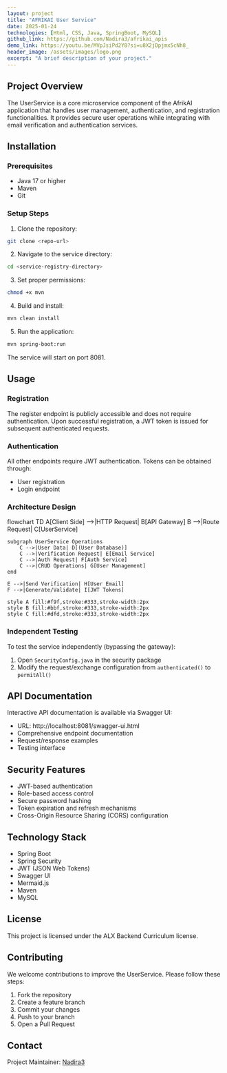 ```yaml
---
layout: project
title: "AFRIKAI User Service"
date: 2025-01-24
technologies: [Html, CSS, Java, SpringBoot, MySQL]
github_link: https://github.com/Nadira3/afrikai_apis
demo_link: https://youtu.be/MVpJsiPd2Y8?si=u8X2jDpjmx5cNh8_
header_image: /assets/images/logo.png
excerpt: "A brief description of your project."
---
```

## Project Overview
The UserService is a core microservice component of the AfrikAI application that handles user management, authentication, and registration functionalities. It provides secure user operations while integrating with email verification and authentication services.

## Installation

### Prerequisites
- Java 17 or higher
- Maven
- Git

### Setup Steps

1. Clone the repository:
```bash
git clone <repo-url>
```

2. Navigate to the service directory:
```bash
cd <service-registry-directory>
```

3. Set proper permissions:
```bash
chmod +x mvn
```

4. Build and install:
```bash
mvn clean install
```

5. Run the application:
```bash
mvn spring-boot:run
```

The service will start on port 8081.

## Usage

### Registration
The register endpoint is publicly accessible and does not require authentication. Upon successful registration, a JWT token is issued for subsequent authenticated requests.

### Authentication
All other endpoints require JWT authentication. Tokens can be obtained through:
- User registration
- Login endpoint

### Architecture Design
<div class="mermaid">
flowchart TD
    A[Client Side] -->|HTTP Request| B[API Gateway]
    B -->|Route Request| C[UserService]
    
    subgraph UserService Operations
        C -->|User Data| D[(User Database)]
        C -->|Verification Request| E[Email Service]
        C -->|Auth Request| F[Auth Service]
        C -->|CRUD Operations| G[User Management]
    end
    
    E -->|Send Verification| H[User Email]
    F -->|Generate/Validate| I[JWT Tokens]
    
    style A fill:#f9f,stroke:#333,stroke-width:2px
    style B fill:#bbf,stroke:#333,stroke-width:2px
    style C fill:#dfd,stroke:#333,stroke-width:2px
</div>

### Independent Testing
To test the service independently (bypassing the gateway):
1. Open `SecurityConfig.java` in the security package
2. Modify the request/exchange configuration from `authenticated()` to `permitAll()`

## API Documentation
Interactive API documentation is available via Swagger UI:
- URL: http://localhost:8081/swagger-ui.html
- Comprehensive endpoint documentation
- Request/response examples
- Testing interface

## Security Features
- JWT-based authentication
- Role-based access control
- Secure password hashing
- Token expiration and refresh mechanisms
- Cross-Origin Resource Sharing (CORS) configuration

## Technology Stack
- Spring Boot
- Spring Security
- JWT (JSON Web Tokens)
- Swagger UI
- Mermaid.js
- Maven
- MySQL

## License
This project is licensed under the ALX Backend Curriculum license.

## Contributing
We welcome contributions to improve the UserService. Please follow these steps:

1. Fork the repository
2. Create a feature branch
3. Commit your changes
4. Push to your branch
5. Open a Pull Request

## Contact
Project Maintainer: [Nadira3](https://github.com/Nadira3)
